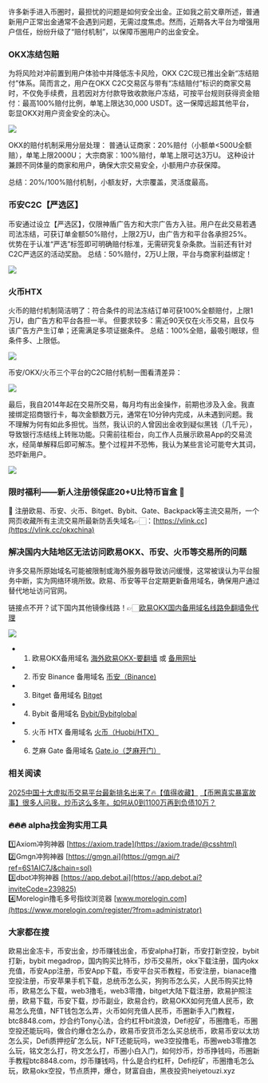 许多新手进入币圈时，最担忧的问题是如何安全出金。正如我之前文章所述，普通新用户正常出金通常不会遇到问题，无需过度焦虑。然而，近期各大平台为增强用户信任，纷纷升级了“赔付机制”，以保障币圈用户的出金安全。

### OKX冻结包赔

为将风险对冲前置到用户体验中并降低冻卡风险，OKX C2C现已推出全新“冻结赔付”体系。简而言之，用户在OKX C2C交易区与带有“冻结赔付”标识的商家交易时，不仅免手续费，且若因对方付款导致收款账户冻结，可按平台规则获得资金赔付：最高100%赔付比例，单笔上限达30,000 USDT。这一保障远超其他平台，彰显OKX对用户资金安全的决心。

[![](https://307e939.webp.li/20250902154124931.png)](https://btc8848.com/top-10-exchanges)

OKX的赔付机制采用分层处理：
普通认证商家：20%赔付（小额单<500U全额赔），单笔上限2000U；
大宗商家：100%赔付，单笔上限可达3万U。
这种设计兼顾不同体量的商家和用户，确保大宗交易安全，小额用户亦获保障。

总结：20%/100%赔付机制，小额友好，大宗覆盖，灵活度最高。

### 币安C2C【严选区】
币安通过设立【严选区】，仅限神盾广告方和大宗广告方入驻。用户在此交易若遇司法冻结，可获订单金额50%赔付，上限2万U，由广告方和平台各承担25%。
优势在于认准“严选”标签即可明确赔付标准，无需研究复杂条款。当前还有针对C2C严选区的活动奖励。
总结：50%赔付，2万U上限，平台与商家利益绑定！

[![](https://307e939.webp.li/20250902154202364.png)](https://btc8848.com/top-10-exchanges)

### 火币HTX
火币的赔付机制简洁明了：符合条件的司法冻结订单可获100%全额赔付，上限1万U，由广告方和平台各担一半。
但要求较多：需近90天仅在火币交易，且仅与该广告方产生订单；还需满足多项证据条件。
总结：100%全赔，最吸引眼球，但条件多、上限低。

[![](https://307e939.webp.li/20250902154228651.png)](https://btc8848.com/top-10-exchanges)

币安/OKX/火币三个平台的C2C赔付机制一图看清差异：

[![](https://307e939.webp.li/20250902154000422.png)](https://btc8848.com/top-10-exchanges)

最后，我自2014年起在交易所交易，每月均有出金操作，前期也涉及入金。我直接绑定招商银行卡，每次金额数万元，通常在10分钟内完成，从未遇到问题。我不理解为何有如此多担忧。当然，我认识的人曾因出金收到疑似黑钱（几千元），导致银行冻结线上转账功能。只需前往柜台，向工作人员展示欧易App的交易流水，经简单解释后即可解冻。整个过程并不恐怖，我认为某些言论可能夸大其词，恐吓新用户。

[![](https://307e939.webp.li/eQo2OPC.jpeg)](https://btc8848.com/top-10-exchanges)

### 限时福利——新人注册领保底20+U比特币盲盒 🎁
🎁 注册欧易、币安、火币、Bitget、Bybit、Gate、Backpack等主流交易所，一个网页收藏所有主流交易所最新防丢失域名👉🏻：[https://vlink.cc](https://vlink.cc/okxchina)

### 解决国内大陆地区无法访问欧易OKX、币安、火币等交易所的问题
许多交易所原始域名可能被限制或海外服务器导致访问缓慢，这常被误认为平台服务中断，实为网络环境所致。欧易、币安等平台定期更新备用域名，确保用户通过替代地址访问官网。

链接点不开？试下国内其他镜像线路！👉🏻[欧易OKX国内备用域名线路免翻墙免代理](https://vlink.cc/okxcn)

[![](https://307e939.webp.li/20250812124552161.png)](https://vlink.cc/okxcn)

- 1. 欧易OKX备用域名 [海外欧易OKX-要翻墙](https://www.okx.com/join/18639032) 或 [备用网址](https://www.oucnyi.net/zh-hans/join/18639032)
- 2. 币安 Binance 备用域名 [币安（Binance)](https://accounts.binance.com/zh-CN/register?ref=36457687)
- 3. Bitget 备用域名 [Bitget](https://www.bitget.com/zh-CN/referral/register?from=referral&clacCode=VRNEYUTR)
- 4. Bybit 备用域名 [Bybit/Bybitglobal](https://www.bybitglobal.com/zh-MY/invite/?ref=VMKORMM)
- 5. 火币 HTX 备用域名 [火币（Huobi/HTX）](https://www.htx.com/invite/zh-cn/1f?invite_code=whf45223)
- 6. 芝麻 Gate 备用域名 [Gate.io（芝麻开门）](https://www.gate.io/zh/signup?ref_type=103&ref=A1ERAQ)

### 相关阅读
[2025中国十大虚拟币交易平台最新排名出来了🔥【值得收藏】](https://btc8848.com/top-10-exchanges/)
[【币圈真实暴富故事】很多人问我，炒币这么多年，如何从0到1100万再到负债10万？](https://heiyetouzi.xyz/biquanstory001/)

### 🔥🔥🔥 alpha找金狗实用工具
1️⃣Axiom冲狗神器 [https://axiom.trade](https://axiom.trade/@csshtml)  
2️⃣Gmgn冲狗神器 [https://gmgn.ai](https://gmgn.ai/?ref=6S1AIC7J&chain=sol)  
3️⃣dbot冲狗神器 [https://app.debot.ai](https://app.debot.ai?inviteCode=239825)  
4️⃣Morelogin撸毛多号指纹浏览器 [www.morelogin.com](https://www.morelogin.com/register/?from=administrator)  

### 大家都在搜
欧易出金冻卡，币安出金，炒币赚钱出金，币安alpha打新，币安打新空投，bybit打新，bybit megadrop，国内购买比特币，炒币交易所，okx下载注册，国内okx充值，币安App注册，币安App下载，币安平台买币教程，币安注册，bianace撸空投注册，币安苹果手机下载，总统币怎么买，狗狗币怎么买，人民币购买比特币，欧易怎么下载，web3撸毛，web3零撸，bitget大陆下载注册，欧易护照注册，欧易下载，币安下载，炒币副业，欧易合约，欧易OKX如何充值人民币，欧易怎么充值，NFT钱包怎么弄，火币如何充值人民币，币圈新手入门教程，btc8848.com，炒合约Tony心法，合约杠杆bit浪浪，Defi挖矿，币圈撸毛，币圈空投还能玩吗，做合约爆仓怎么办，欧易币安货币怎么买总统币，欧易币安以太坊怎么买，Defi质押挖矿怎么玩，NFT还能玩吗，we3空投撸毛，币圈web3零撸怎么玩，铭文怎么打，符文怎么打，币圈小白入门，如何炒币，炒币挣钱吗，币圈新手教程btc8848.com，炒币赚钱吗，什么是合约杠杆，Defi挖矿，币圈撸毛怎么玩，欧易okx空投，节点质押，爆仓，财富自由，黑夜投资heiyetouzi.xyz